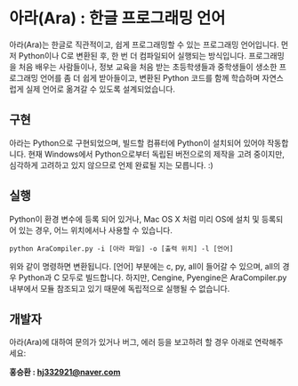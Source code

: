 # 아라(Ara) : 한글 프로그래밍 언어
아라(Ara)는 한글로 직관적이고, 쉽게 프로그래밍할 수 있는 프로그래밍 언어입니다.
먼저 Python이나 C로 변환된 후, 한 번 더 컴파일되어 실행되는 방식입니다.
프로그래밍을 처음 배우는 사람들이나, 정보 교육을 처음 받는 초등학생들과 중학생들이 생소한 프로그래밍 언어를 좀 더 쉽게 
받아들이고, 변환된 Python 코드를 함께 학습하며 자연스럽게 실제 언어로 옮겨갈 수 있도록 설계되었습니다.
## 구현
아라는 Python으로 구현되었으며, 빌드할 컴퓨터에 Python이 설치되어 있어야 작동합니다. 현재 Windows에서 Python으로부터 독립된 버전으로의 제작을 고려 중이지만, 
심각하게 고려하고 있지 않으므로 언제 완료될 지는 모릅니다. :)
## 실행
Python이 환경 변수에 등록 되어 있거나, Mac OS X 처럼 미리 OS에 설치 및 등록되어 있는 경우, 어느 위치에서나 사용할 수 있습니다.
```
python AraCompiler.py -i [아라 파일] -o [출력 위치] -l [언어]
```
위와 같이 명령하면 변환됩니다. [언어] 부분에는 c, py, all이 들어갈 수 있으며, all의 경우 Python과 C 모두로 빌드합니다.
하지만, Cengine, Pyengine은 AraCompiler.py 내부에서 모듈 참조되고 있기 때문에 독립적으로 실행될 수 없습니다.
## 개발자
아라(Ara)에 대하여 문의가 있거나 버그, 에러 등을 보고하려 할 경우 아래로 연락해주세요:

**홍승환 : [hj332921@naver.com](mailto:hj332921@naver.com)**

